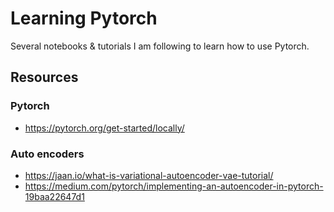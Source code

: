 # Learning Pytorch

Several notebooks & tutorials I am following to learn how to use Pytorch. 

## Resources

### Pytorch

- https://pytorch.org/get-started/locally/

### Auto encoders

- https://jaan.io/what-is-variational-autoencoder-vae-tutorial/
- https://medium.com/pytorch/implementing-an-autoencoder-in-pytorch-19baa22647d1